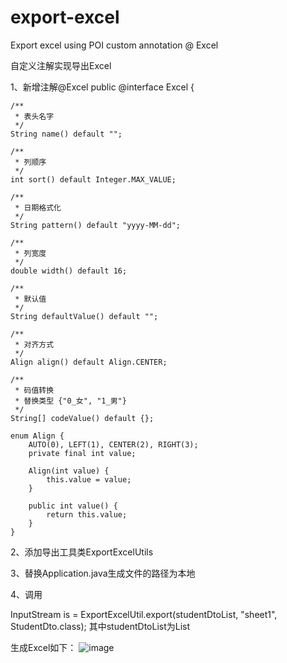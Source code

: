 # export-excel
Export excel using POI custom annotation @ Excel

自定义注解实现导出Excel

1、新增注解@Excel
public @interface Excel {

    /**
     * 表头名字
     */
    String name() default "";

    /**
     * 列顺序
     */
    int sort() default Integer.MAX_VALUE;

    /**
     * 日期格式化
     */
    String pattern() default "yyyy-MM-dd";

    /**
     * 列宽度
     */
    double width() default 16;

    /**
     * 默认值
     */
    String defaultValue() default "";

    /**
     * 对齐方式
     */
    Align align() default Align.CENTER;

    /**
     * 码值转换
     * 替换类型 {"0_女", "1_男"}
     */
    String[] codeValue() default {};

    enum Align {
        AUTO(0), LEFT(1), CENTER(2), RIGHT(3);
        private final int value;

        Align(int value) {
            this.value = value;
        }

        public int value() {
            return this.value;
        }
    }
    
2、添加导出工具类ExportExcelUtils

3、替换Application.java生成文件的路径为本地

4、调用
  
  InputStream is = ExportExcelUtil.export(studentDtoList, "sheet1", StudentDto.class);
  其中studentDtoList为List<StudentDto>
  
  生成Excel如下：
  ![image](https://img2020.cnblogs.com/blog/1597479/202109/1597479-20210908164349310-665405923.png)
  

